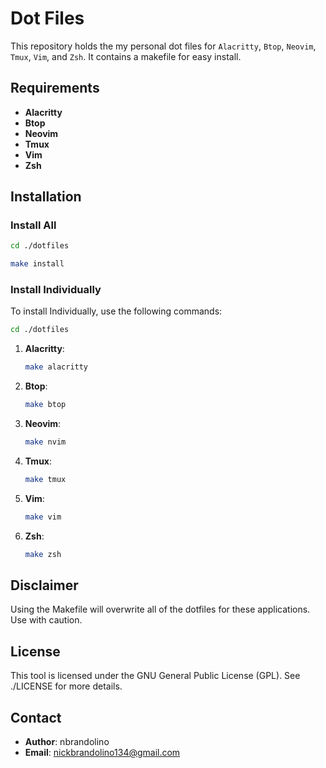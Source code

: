 # Dot Files
This repository holds the my personal dot files for `Alacritty`, `Btop`, `Neovim`, `Tmux`, `Vim`, and `Zsh`. It contains a makefile for easy install.

## Requirements
- **Alacritty**
- **Btop**
- **Neovim**
- **Tmux**
- **Vim**
- **Zsh**

## Installation
### Install All
```bash
cd ./dotfiles
```
```bash
make install
```

### Install Individually
To install Individually, use the following commands:
```bash
cd ./dotfiles
```
1. **Alacritty**:
    ```bash
    make alacritty
    ```
2. **Btop**:
    ```bash
    make btop
    ```
3. **Neovim**:
    ```bash
    make nvim
    ```
4. **Tmux**:
    ```bash
    make tmux
    ```
5. **Vim**:
    ```bash
    make vim
    ```
6. **Zsh**:
    ```bash
    make zsh
    ```

## Disclaimer
Using the Makefile will overwrite all of the dotfiles for these applications. Use with caution.

## License
This tool is licensed under the GNU General Public License (GPL). See ./LICENSE for more details.

## Contact
- **Author**: nbrandolino
- **Email**: [nickbrandolino134@gmail.com](mailto:nickbrandolino134@gmail.com)
